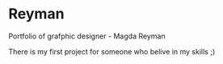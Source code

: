 # Reyman
Portfolio of grafphic designer - Magda Reyman


There is my first project for someone who belive in my skills ;)
